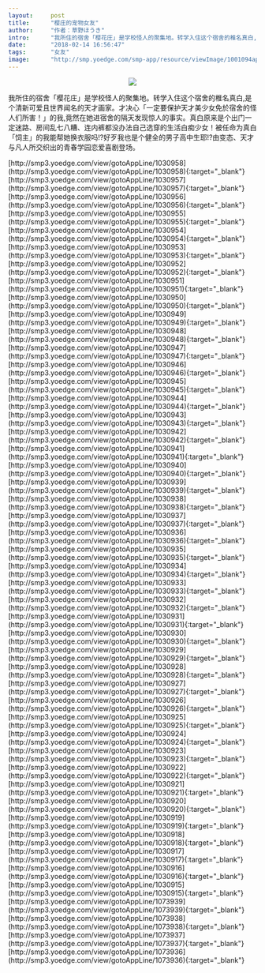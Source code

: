 ```yaml
---
layout:     post
title:      "樱庄的宠物女友"
author:     "作者：草野ほうき"
intro:      "我所住的宿舍「樱花庄」是学校怪人的聚集地。转学入住这个宿舍的椎名真白,是个清新可爱且世界闻名的天才画家。才决心「一定要保护天才美少女免於宿舍的怪人们所害！」的我,竟然在她进宿舍的隔天发现惊人的事实。真白原来是个出门一定迷路、房间乱七八糟、连内裤都没办法自己选穿的生活白痴少女！被任命为真白「饲主」的我能帮她换衣服吗!?好歹我也是个健全的男子高中生耶!?由变态、天才与凡人所交织出的青春学园恋爱喜剧登场。"
date:       "2018-02-14 16:56:47"
tags:       "女友"
image:      "http://smp.yoedge.com/smp-app/resource/viewImage/1001094appline.png"
---
```

<div style="text-align: center">
<p><img src="http://smp.yoedge.com/smp-app/resource/viewImage/1001094appline.png"/></p>
</div>
<p class="post-meta">
<span>我所住的宿舍「樱花庄」是学校怪人的聚集地。转学入住这个宿舍的椎名真白,是个清新可爱且世界闻名的天才画家。才决心「一定要保护天才美少女免於宿舍的怪人们所害！」的我,竟然在她进宿舍的隔天发现惊人的事实。真白原来是个出门一定迷路、房间乱七八糟、连内裤都没办法自己选穿的生活白痴少女！被任命为真白「饲主」的我能帮她换衣服吗!?好歹我也是个健全的男子高中生耶!?由变态、天才与凡人所交织出的青春学园恋爱喜剧登场。</span>
</p>
[http://smp3.yoedge.com/view/gotoAppLine/1030958](http://smp3.yoedge.com/view/gotoAppLine/1030958){:target="_blank"}
[http://smp3.yoedge.com/view/gotoAppLine/1030957](http://smp3.yoedge.com/view/gotoAppLine/1030957){:target="_blank"}
[http://smp3.yoedge.com/view/gotoAppLine/1030956](http://smp3.yoedge.com/view/gotoAppLine/1030956){:target="_blank"}
[http://smp3.yoedge.com/view/gotoAppLine/1030955](http://smp3.yoedge.com/view/gotoAppLine/1030955){:target="_blank"}
[http://smp3.yoedge.com/view/gotoAppLine/1030954](http://smp3.yoedge.com/view/gotoAppLine/1030954){:target="_blank"}
[http://smp3.yoedge.com/view/gotoAppLine/1030953](http://smp3.yoedge.com/view/gotoAppLine/1030953){:target="_blank"}
[http://smp3.yoedge.com/view/gotoAppLine/1030952](http://smp3.yoedge.com/view/gotoAppLine/1030952){:target="_blank"}
[http://smp3.yoedge.com/view/gotoAppLine/1030951](http://smp3.yoedge.com/view/gotoAppLine/1030951){:target="_blank"}
[http://smp3.yoedge.com/view/gotoAppLine/1030950](http://smp3.yoedge.com/view/gotoAppLine/1030950){:target="_blank"}
[http://smp3.yoedge.com/view/gotoAppLine/1030949](http://smp3.yoedge.com/view/gotoAppLine/1030949){:target="_blank"}
[http://smp3.yoedge.com/view/gotoAppLine/1030948](http://smp3.yoedge.com/view/gotoAppLine/1030948){:target="_blank"}
[http://smp3.yoedge.com/view/gotoAppLine/1030947](http://smp3.yoedge.com/view/gotoAppLine/1030947){:target="_blank"}
[http://smp3.yoedge.com/view/gotoAppLine/1030946](http://smp3.yoedge.com/view/gotoAppLine/1030946){:target="_blank"}
[http://smp3.yoedge.com/view/gotoAppLine/1030945](http://smp3.yoedge.com/view/gotoAppLine/1030945){:target="_blank"}
[http://smp3.yoedge.com/view/gotoAppLine/1030944](http://smp3.yoedge.com/view/gotoAppLine/1030944){:target="_blank"}
[http://smp3.yoedge.com/view/gotoAppLine/1030943](http://smp3.yoedge.com/view/gotoAppLine/1030943){:target="_blank"}
[http://smp3.yoedge.com/view/gotoAppLine/1030942](http://smp3.yoedge.com/view/gotoAppLine/1030942){:target="_blank"}
[http://smp3.yoedge.com/view/gotoAppLine/1030941](http://smp3.yoedge.com/view/gotoAppLine/1030941){:target="_blank"}
[http://smp3.yoedge.com/view/gotoAppLine/1030940](http://smp3.yoedge.com/view/gotoAppLine/1030940){:target="_blank"}
[http://smp3.yoedge.com/view/gotoAppLine/1030939](http://smp3.yoedge.com/view/gotoAppLine/1030939){:target="_blank"}
[http://smp3.yoedge.com/view/gotoAppLine/1030938](http://smp3.yoedge.com/view/gotoAppLine/1030938){:target="_blank"}
[http://smp3.yoedge.com/view/gotoAppLine/1030937](http://smp3.yoedge.com/view/gotoAppLine/1030937){:target="_blank"}
[http://smp3.yoedge.com/view/gotoAppLine/1030936](http://smp3.yoedge.com/view/gotoAppLine/1030936){:target="_blank"}
[http://smp3.yoedge.com/view/gotoAppLine/1030935](http://smp3.yoedge.com/view/gotoAppLine/1030935){:target="_blank"}
[http://smp3.yoedge.com/view/gotoAppLine/1030934](http://smp3.yoedge.com/view/gotoAppLine/1030934){:target="_blank"}
[http://smp3.yoedge.com/view/gotoAppLine/1030933](http://smp3.yoedge.com/view/gotoAppLine/1030933){:target="_blank"}
[http://smp3.yoedge.com/view/gotoAppLine/1030932](http://smp3.yoedge.com/view/gotoAppLine/1030932){:target="_blank"}
[http://smp3.yoedge.com/view/gotoAppLine/1030931](http://smp3.yoedge.com/view/gotoAppLine/1030931){:target="_blank"}
[http://smp3.yoedge.com/view/gotoAppLine/1030930](http://smp3.yoedge.com/view/gotoAppLine/1030930){:target="_blank"}
[http://smp3.yoedge.com/view/gotoAppLine/1030929](http://smp3.yoedge.com/view/gotoAppLine/1030929){:target="_blank"}
[http://smp3.yoedge.com/view/gotoAppLine/1030928](http://smp3.yoedge.com/view/gotoAppLine/1030928){:target="_blank"}
[http://smp3.yoedge.com/view/gotoAppLine/1030927](http://smp3.yoedge.com/view/gotoAppLine/1030927){:target="_blank"}
[http://smp3.yoedge.com/view/gotoAppLine/1030926](http://smp3.yoedge.com/view/gotoAppLine/1030926){:target="_blank"}
[http://smp3.yoedge.com/view/gotoAppLine/1030925](http://smp3.yoedge.com/view/gotoAppLine/1030925){:target="_blank"}
[http://smp3.yoedge.com/view/gotoAppLine/1030924](http://smp3.yoedge.com/view/gotoAppLine/1030924){:target="_blank"}
[http://smp3.yoedge.com/view/gotoAppLine/1030923](http://smp3.yoedge.com/view/gotoAppLine/1030923){:target="_blank"}
[http://smp3.yoedge.com/view/gotoAppLine/1030922](http://smp3.yoedge.com/view/gotoAppLine/1030922){:target="_blank"}
[http://smp3.yoedge.com/view/gotoAppLine/1030921](http://smp3.yoedge.com/view/gotoAppLine/1030921){:target="_blank"}
[http://smp3.yoedge.com/view/gotoAppLine/1030920](http://smp3.yoedge.com/view/gotoAppLine/1030920){:target="_blank"}
[http://smp3.yoedge.com/view/gotoAppLine/1030919](http://smp3.yoedge.com/view/gotoAppLine/1030919){:target="_blank"}
[http://smp3.yoedge.com/view/gotoAppLine/1030918](http://smp3.yoedge.com/view/gotoAppLine/1030918){:target="_blank"}
[http://smp3.yoedge.com/view/gotoAppLine/1030917](http://smp3.yoedge.com/view/gotoAppLine/1030917){:target="_blank"}
[http://smp3.yoedge.com/view/gotoAppLine/1030916](http://smp3.yoedge.com/view/gotoAppLine/1030916){:target="_blank"}
[http://smp3.yoedge.com/view/gotoAppLine/1030915](http://smp3.yoedge.com/view/gotoAppLine/1030915){:target="_blank"}
[http://smp3.yoedge.com/view/gotoAppLine/1073939](http://smp3.yoedge.com/view/gotoAppLine/1073939){:target="_blank"}
[http://smp3.yoedge.com/view/gotoAppLine/1073938](http://smp3.yoedge.com/view/gotoAppLine/1073938){:target="_blank"}
[http://smp3.yoedge.com/view/gotoAppLine/1073937](http://smp3.yoedge.com/view/gotoAppLine/1073937){:target="_blank"}
[http://smp3.yoedge.com/view/gotoAppLine/1073936](http://smp3.yoedge.com/view/gotoAppLine/1073936){:target="_blank"}


